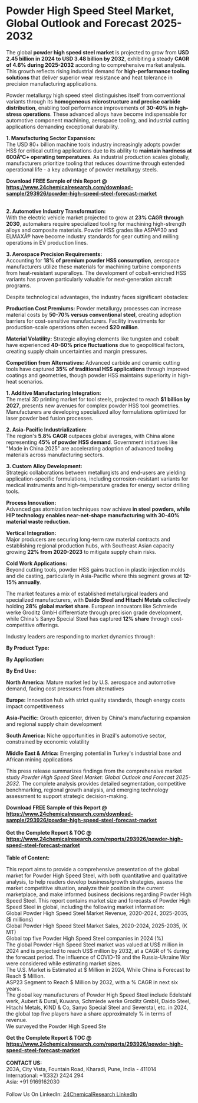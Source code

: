 <h1>Powder High Speed Steel Market, Global Outlook and Forecast 2025-2032</h1><p>The global <strong>powder high speed steel market</strong> is projected to grow from <strong>USD 2.45 billion in 2024 to USD 3.48 billion by 2032</strong>, exhibiting a steady <strong>CAGR of 4.6% during 2025-2032</strong> according to comprehensive market analysis. This growth reflects rising industrial demand for <strong>high-performance tooling solutions</strong> that deliver superior wear resistance and heat tolerance in precision manufacturing applications.</p><p>Powder metallurgy high speed steel distinguishes itself from conventional variants through its <strong>homogeneous microstructure and precise carbide distribution</strong>, enabling tool performance improvements of <strong>30-40% in high-stress operations</strong>. These advanced alloys have become indispensable for automotive component machining, aerospace tooling, and industrial cutting applications demanding exceptional durability.</p><p><strong>1. Manufacturing Sector Expansion:</strong><br>
The USD 80+ billion machine tools industry increasingly adopts powder HSS for critical cutting applications due to its ability to <strong>maintain hardness at 600Â°C+ operating temperatures</strong>. As industrial production scales globally, manufacturers prioritize tooling that reduces downtime through extended operational life - a key advantage of powder metallurgy steels.</p><div><b>Download FREE Sample of this Report @ 
            <a href="https://www.24chemicalresearch.com/download-sample/293926/powder-high-speed-steel-forecast-market">
            https://www.24chemicalresearch.com/download-sample/293926/powder-high-speed-steel-forecast-market</a></b></div><br><p><strong>2. Automotive Industry Transformation:</strong><br>
With the electric vehicle market projected to grow at <strong>23% CAGR through 2030</strong>, automakers require specialized tooling for machining high-strength alloys and composite materials. Powder HSS grades like ASPÂ®30 and ELMAXÂ® have become industry standards for gear cutting and milling operations in EV production lines.</p><p><strong>3. Aerospace Precision Requirements:</strong><br>
Accounting for <strong>18% of premium powder HSS consumption</strong>, aerospace manufacturers utilize these materials for machining turbine components from heat-resistant superalloys. The development of cobalt-enriched HSS variants has proven particularly valuable for next-generation aircraft programs.</p><p>Despite technological advantages, the industry faces significant obstacles:</p><p><strong>Production Cost Premiums:</strong> Powder metallurgy processes can increase material costs by <strong>50-70% versus conventional steel</strong>, creating adoption barriers for cost-sensitive manufacturers. Facility investments for production-scale operations often exceed <strong>$20 million</strong>.</p><p><strong>Material Volatility:</strong> Strategic alloying elements like tungsten and cobalt have experienced <strong>40-60% price fluctuations</strong> due to geopolitical factors, creating supply chain uncertainties and margin pressures.</p><p><strong>Competition from Alternatives:</strong> Advanced carbide and ceramic cutting tools have captured <strong>35% of traditional HSS applications</strong> through improved coatings and geometries, though powder HSS maintains superiority in high-heat scenarios.</p><p><strong>1. Additive Manufacturing Integration:</strong><br>
The metal 3D printing market for tool steels, projected to reach <strong>$1 billion by 2027</strong>, presents new avenues for complex powder HSS tool geometries. Manufacturers are developing specialized alloy formulations optimized for laser powder bed fusion processes.</p><p><strong>2. Asia-Pacific Industrialization:</strong><br>
The region's <strong>5.8% CAGR</strong> outpaces global averages, with China alone representing <strong>45% of powder HSS demand</strong>. Government initiatives like "Made in China 2025" are accelerating adoption of advanced tooling materials across manufacturing sectors.</p><p><strong>3. Custom Alloy Development:</strong><br>
Strategic collaborations between metallurgists and end-users are yielding application-specific formulations, including corrosion-resistant variants for medical instruments and high-temperature grades for energy sector drilling tools.</p><p><strong>Process Innovation:</strong><br>
	Advanced gas atomization techniques now achieve <strong> in steel powders, while HIP technology enables near-net-shape manufacturing with <strong>30-40% material waste reduction</strong>.</strong></p><p><strong>Vertical Integration:</strong><br>
	Major producers are securing long-term raw material contracts and establishing regional production hubs, with Southeast Asian capacity growing <strong>22% from 2020-2023</strong> to mitigate supply chain risks.</p><p><strong>Cold Work Applications:</strong><br>
	Beyond cutting tools, powder HSS gains traction in plastic injection molds and die casting, particularly in Asia-Pacific where this segment grows at <strong>12-15% annually</strong>.</p><p>The market features a mix of established metallurgical leaders and specialized manufacturers, with <strong>Daido Steel and Hitachi Metals</strong> collectively holding <strong>28% global market share</strong>. European innovators like Schmiede werke Groditz GmbH differentiate through precision grade development, while China's Sanyo Special Steel has captured <strong>12% share</strong> through cost-competitive offerings.</p><p>Industry leaders are responding to market dynamics through:</p><p><strong>By Product Type:</strong></p><p><strong>By Application:</strong></p><p><strong>By End Use:</strong></p><p><strong>North America:</strong> Mature market led by U.S. aerospace and automotive demand, facing cost pressures from alternatives</p><p><strong>Europe:</strong> Innovation hub with strict quality standards, though energy costs impact competitiveness</p><p><strong>Asia-Pacific:</strong> Growth epicenter, driven by China's manufacturing expansion and regional supply chain development</p><p><strong>South America:</strong> Niche opportunities in Brazil's automotive sector, constrained by economic volatility</p><p><strong>Middle East &amp; Africa:</strong> Emerging potential in Turkey's industrial base and African mining applications</p><p>This press release summarizes findings from the comprehensive market study <em>Powder High Speed Steel Market: Global Outlook and Forecast 2025-2032</em>. The complete analysis provides detailed segmentation, competitive benchmarking, regional growth analysis, and emerging technology assessment to support strategic decision-making.</p><div><b>Download FREE Sample of this Report @ 
            <a href="https://www.24chemicalresearch.com/download-sample/293926/powder-high-speed-steel-forecast-market">
            https://www.24chemicalresearch.com/download-sample/293926/powder-high-speed-steel-forecast-market</a></b></div><br><div><b>Get the Complete Report & TOC @ 
            <a href="https://www.24chemicalresearch.com/reports/293926/powder-high-speed-steel-forecast-market">
            https://www.24chemicalresearch.com/reports/293926/powder-high-speed-steel-forecast-market</a></b></div><br>
            <b>Table of Content:</b><p>This report aims to provide a comprehensive presentation of the global market for Powder High Speed Steel, with both quantitative and qualitative analysis, to help readers develop business/growth strategies, assess the market competitive situation, analyze their position in the current marketplace, and make informed business decisions regarding Powder High Speed Steel. This report contains market size and forecasts of Powder High Speed Steel in global, including the following market information:<br />
Global Powder High Speed Steel Market Revenue, 2020-2024, 2025-2035, ($ millions)<br />
Global Powder High Speed Steel Market Sales, 2020-2024, 2025-2035, (K MT)<br />
Global top five Powder High Speed Steel companies in 2024 (%)<br />
The global Powder High Speed Steel market was valued at US$ million in 2024 and is projected to reach US$ million by 2032, at a CAGR of % during the forecast period. The influence of COVID-19 and the Russia-Ukraine War were considered while estimating market sizes.<br />
The U.S. Market is Estimated at $ Million in 2024, While China is Forecast to Reach $ Million.<br />
ASP23 Segment to Reach $ Million by 2032, with a % CAGR in next six years.<br />
The global key manufacturers of Powder High Speed Steel include Edelstahl werk, Aubert & Dural, Kuwana, Schmiede werke Groditz GmbH, Daido Steel, Hitachi Metals, KIND & Co, Sanyo Special Steel and Severstal, etc. in 2024, the global top five players have a share approximately % in terms of revenue.<br />
We surveyed the Powder High Speed Ste</p><div><b>Get the Complete Report & TOC @ 
            <a href="https://www.24chemicalresearch.com/reports/293926/powder-high-speed-steel-forecast-market">
            https://www.24chemicalresearch.com/reports/293926/powder-high-speed-steel-forecast-market</a></b></div><br><b>CONTACT US:</b><br>
            203A, City Vista, Fountain Road, Kharadi, Pune, India - 411014<br>
            International: +1(332) 2424 294<br>
            Asia: +91 9169162030 <br><br>
            Follow Us On LinkedIn: <a href="https://www.linkedin.com/company/24chemicalresearch/">24ChemicalResearch LinkedIn</a>
